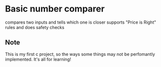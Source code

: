 # Basic number comparer
compares two inputs and tells which one is closer
supports "Price is Right" rules and does safety checks

## Note
This is my first c project, so the ways some things may not be perfomantly implemented. It's all for learning!